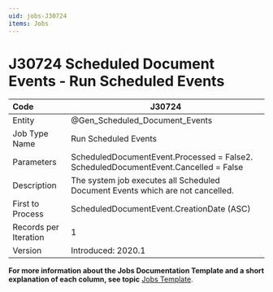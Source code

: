 ```yaml
---
uid: jobs-J30724
items: Jobs
---
```


# J30724 Scheduled Document Events - Run Scheduled Events

| Code                  | J30724                                                       |
| :-------------------- | ------------------------------------------------------------ |
| Entity                | @Gen_Scheduled_Document_Events                               |
| Job Type Name         | Run Scheduled Events                                         |
| Parameters            | ScheduledDocumentEvent.Processed = False2. ScheduledDocumentEvent.Cancelled = False |
| Description           | The system job executes all Scheduled Document Events which are not cancelled. |
| First to Process      | ScheduledDocumentEvent.CreationDate (ASC)                    |
| Records per Iteration | 1                                                            |
| Version               | Introduced: 2020.1                                           |

**For more information about the Jobs Documentation Template and a short explanation of each column, see topic** [Jobs Template](~/templates/template-description-jobs.md).
